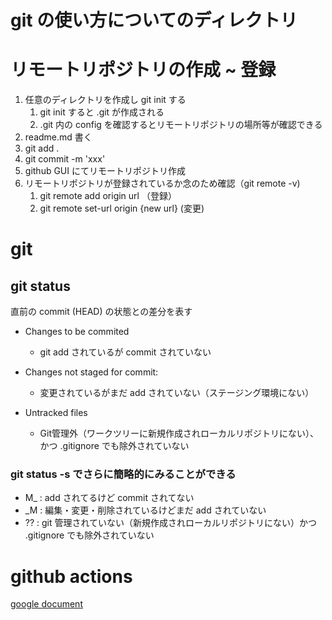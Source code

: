 # git の使い方についてのディレクトリ

# リモートリポジトリの作成 ~ 登録

1. 任意のディレクトリを作成し git init する
    1. git init すると .git が作成される
    2. .git 内の config を確認するとリモートリポジトリの場所等が確認できる
2. readme.md 書く
3. git add .
4. git commit -m 'xxx'
5. github GUI にてリモートリポジトリ作成
6. リモートリポジトリが登録されているか念のため確認（git remote -v)
    1. git remote add origin url （登録）
    2. git remote set-url origin {new url} (変更)

# git
## git status
直前の commit (HEAD) の状態との差分を表す
- Changes to be commited
    - git add されているが commit されていない

- Changes not staged for commit:
    - 変更されているがまだ add されていない（ステージング環境にない）

- Untracked files
    - Git管理外（ワークツリーに新規作成されローカルリポジトリにない）、かつ .gitignore でも除外されていない

### git status -s でさらに簡略的にみることができる
- M_ : add されてるけど commit されてない
- _M : 編集・変更・削除されているけどまだ add されていない
- ?? : git 管理されていない（新規作成されローカルリポジトリにない）かつ .gitignore でも除外されていない



# github actions

[google document](https://docs.google.com/document/d/1p5Cq1_FvGitcaJIi8upoHPnAC8ejsElwwU9RjhrTRH4/edit?ts=5ee1980a#)
